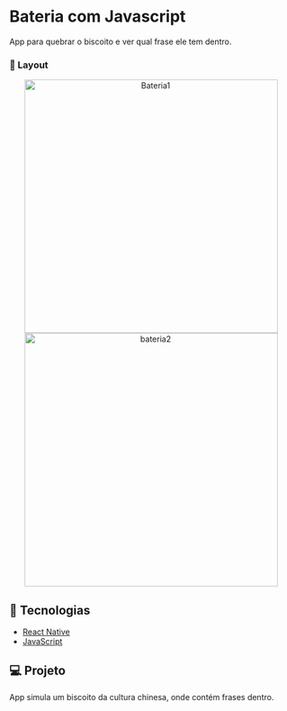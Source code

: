 # Bateria com Javascript
App para quebrar o biscoito e ver qual frase ele tem dentro.



###  📱 Layout


<p align="center">
  <img alt="Bateria1" src="https://ik.imagekit.io/aowlcgixdo/bateria_1.png?updatedAt=1626889965516" width="450" >
  
  <img alt="bateria2" src="https://ik.imagekit.io/aowlcgixdo/bateria_select_2.png?updatedAt=1626889950257" width="450" >
</p>

## 🚀 Tecnologias

- [React Native](https://facebook.github.io/react-native/)
- [JavaScript](https://tableless.github.io/iniciantes/manual/js/)


## 💻 Projeto

App simula um biscoito da cultura chinesa, onde contém frases dentro.
